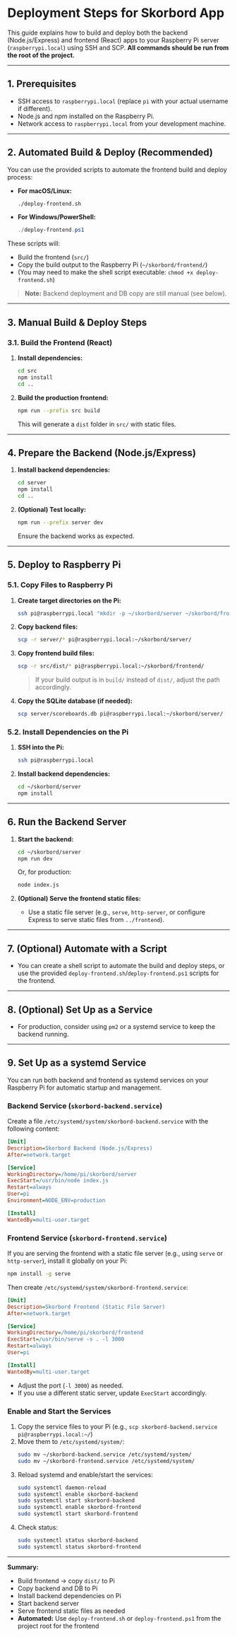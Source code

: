 # Deployment Steps for Skorbord App

This guide explains how to build and deploy both the backend (Node.js/Express) and frontend (React) apps to your Raspberry Pi server (`raspberrypi.local`) using SSH and SCP. **All commands should be run from the root of the project.**

---
## 1. Prerequisites

- SSH access to `raspberrypi.local` (replace `pi` with your actual username if different).
- Node.js and npm installed on the Raspberry Pi.
- Network access to `raspberrypi.local` from your development machine.

---
## 2. Automated Build & Deploy (Recommended)

You can use the provided scripts to automate the frontend build and deploy process:

- **For macOS/Linux:**
  ```sh
  ./deploy-frontend.sh
  ```
- **For Windows/PowerShell:**
  ```powershell
  ./deploy-frontend.ps1
  ```

These scripts will:
- Build the frontend (`src/`)
- Copy the build output to the Raspberry Pi (`~/skorbord/frontend/`)
- (You may need to make the shell script executable: `chmod +x deploy-frontend.sh`)

> **Note:** Backend deployment and DB copy are still manual (see below).

---
## 3. Manual Build & Deploy Steps

### 3.1. Build the Frontend (React)

1. **Install dependencies:**
   ```sh
   cd src
   npm install
   cd ..
   ```

2. **Build the production frontend:**
   ```sh
   npm run --prefix src build
   ```
   This will generate a `dist` folder in `src/` with static files.

---
## 4. Prepare the Backend (Node.js/Express)

1. **Install backend dependencies:**
   ```sh
   cd server
   npm install
   cd ..
   ```

2. **(Optional) Test locally:**
   ```sh
   npm run --prefix server dev
   ```
   Ensure the backend works as expected.

---
## 5. Deploy to Raspberry Pi

### 5.1. Copy Files to Raspberry Pi

1. **Create target directories on the Pi:**
   ```sh
   ssh pi@raspberrypi.local "mkdir -p ~/skorbord/server ~/skorbord/frontend"
   ```

2. **Copy backend files:**
   ```sh
   scp -r server/* pi@raspberrypi.local:~/skorbord/server/
   ```

3. **Copy frontend build files:**
   ```sh
   scp -r src/dist/* pi@raspberrypi.local:~/skorbord/frontend/
   ```
   > If your build output is in `build/` instead of `dist/`, adjust the path accordingly.

4. **Copy the SQLite database (if needed):**
   ```sh
   scp server/scoreboards.db pi@raspberrypi.local:~/skorbord/server/
   ```

### 5.2. Install Dependencies on the Pi

1. **SSH into the Pi:**
   ```sh
   ssh pi@raspberrypi.local
   ```

2. **Install backend dependencies:**
   ```sh
   cd ~/skorbord/server
   npm install
   ```

---
## 6. Run the Backend Server

1. **Start the backend:**
   ```sh
   cd ~/skorbord/server
   npm run dev
   ```
   Or, for production:
   ```sh
   node index.js
   ```

2. **(Optional) Serve the frontend static files:**
   - Use a static file server (e.g., `serve`, `http-server`, or configure Express to serve static files from `../frontend`).

---
## 7. (Optional) Automate with a Script

- You can create a shell script to automate the build and deploy steps, or use the provided `deploy-frontend.sh`/`deploy-frontend.ps1` scripts for the frontend.

---
## 8. (Optional) Set Up as a Service

- For production, consider using `pm2` or a systemd service to keep the backend running.

---
## 9. Set Up as a systemd Service

You can run both backend and frontend as systemd services on your Raspberry Pi for automatic startup and management.

### Backend Service (`skorbord-backend.service`)

Create a file `/etc/systemd/system/skorbord-backend.service` with the following content:

```ini
[Unit]
Description=Skorbord Backend (Node.js/Express)
After=network.target

[Service]
WorkingDirectory=/home/pi/skorbord/server
ExecStart=/usr/bin/node index.js
Restart=always
User=pi
Environment=NODE_ENV=production

[Install]
WantedBy=multi-user.target
```

### Frontend Service (`skorbord-frontend.service`)

If you are serving the frontend with a static file server (e.g., using `serve` or `http-server`), install it globally on your Pi:

```sh
npm install -g serve
```

Then create `/etc/systemd/system/skorbord-frontend.service`:

```ini
[Unit]
Description=Skorbord Frontend (Static File Server)
After=network.target

[Service]
WorkingDirectory=/home/pi/skorbord/frontend
ExecStart=/usr/bin/serve -s . -l 3000
Restart=always
User=pi

[Install]
WantedBy=multi-user.target
```

- Adjust the port (`-l 3000`) as needed.
- If you use a different static server, update `ExecStart` accordingly.

### Enable and Start the Services

1. Copy the service files to your Pi (e.g., `scp skorbord-backend.service pi@raspberrypi.local:~/`)
2. Move them to `/etc/systemd/system/`:
   ```sh
   sudo mv ~/skorbord-backend.service /etc/systemd/system/
   sudo mv ~/skorbord-frontend.service /etc/systemd/system/
   ```
3. Reload systemd and enable/start the services:
   ```sh
   sudo systemctl daemon-reload
   sudo systemctl enable skorbord-backend
   sudo systemctl start skorbord-backend
   sudo systemctl enable skorbord-frontend
   sudo systemctl start skorbord-frontend
   ```
4. Check status:
   ```sh
   sudo systemctl status skorbord-backend
   sudo systemctl status skorbord-frontend
   ```

---
**Summary:**
- Build frontend → copy `dist/` to Pi  
- Copy backend and DB to Pi  
- Install backend dependencies on Pi  
- Start backend server  
- Serve frontend static files as needed
- **Automated:** Use `deploy-frontend.sh` or `deploy-frontend.ps1` from the project root for the frontend
